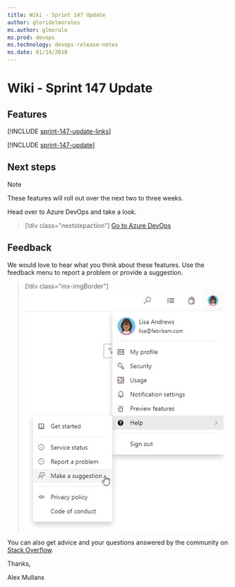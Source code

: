 ```yaml
---
title: Wiki - Sprint 147 Update
author: gloridelmorales
ms.author: glmorale
ms.prod: devops
ms.technology: devops-release-notes
ms.date: 01/14/2018
---
```


# Wiki - Sprint 147 Update

## Features

[!INCLUDE [sprint-147-update-links](../_shared/wiki/sprint-147-update-links.md)]

[!INCLUDE [sprint-147-update](../_shared/wiki/sprint-147-update.md)]

## Next steps

> [!NOTE]
> These features will roll out over the next two to three weeks.

Head over to Azure DevOps and take a look.

> [!div class="nextstepaction"]
> [Go to Azure DevOps](http://go.microsoft.com/fwlink/?LinkId=307137&campaign=o~msft~docs~product-vsts~release-notes)

## Feedback

We would love to hear what you think about these features. Use the feedback menu to report a problem or provide a suggestion.

> [!div class="mx-imgBorder"]
> ![Make a suggestion](../../_img/help-make-a-suggestion.png)

You can also get advice and your questions answered by the community on [Stack Overflow](https://stackoverflow.com/questions/tagged/azure-devops).

Thanks,

Alex Mullans